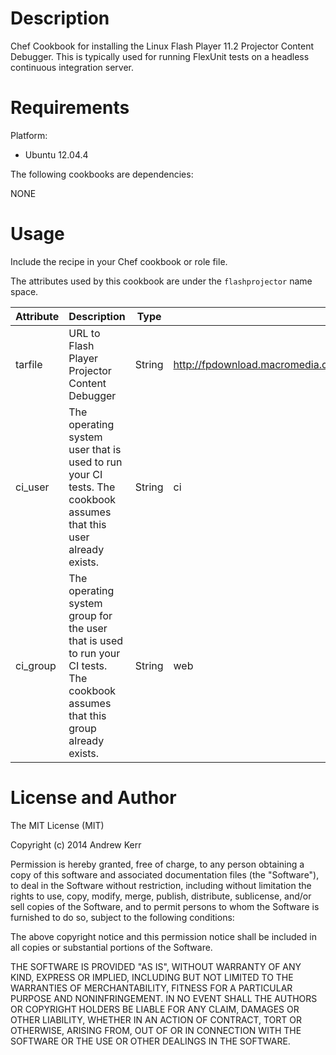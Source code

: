 Description
===========

Chef Cookbook for installing the Linux Flash Player 11.2 Projector Content Debugger.  This is typically used
for running FlexUnit tests on a headless continuous integration server.

Requirements
============

Platform:

* Ubuntu 12.04.4

The following cookbooks are dependencies:

NONE

Usage
=====

Include the recipe in your Chef cookbook or role file.

The attributes used by this cookbook are under the `flashprojector` name space.

Attribute        | Description |Type | Default
-----------------|-------------|-----|--------
tarfile          | URL to Flash Player Projector Content Debugger | String | http://fpdownload.macromedia.com/pub/flashplayer/updaters/11/flashplayer_11_sa_debug.i386.tar.gz
ci_user          | The operating system user that is used to run your CI tests.  The cookbook assumes that this user already exists. | String | ci
ci_group         | The operating system group for the user that is used to run your CI tests.  The cookbook assumes that this group already exists. | String | web

License and Author
==================

The MIT License (MIT)

Copyright (c) 2014 Andrew Kerr

Permission is hereby granted, free of charge, to any person obtaining a copy
of this software and associated documentation files (the "Software"), to deal
in the Software without restriction, including without limitation the rights
to use, copy, modify, merge, publish, distribute, sublicense, and/or sell
copies of the Software, and to permit persons to whom the Software is
furnished to do so, subject to the following conditions:

The above copyright notice and this permission notice shall be included in all
copies or substantial portions of the Software.

THE SOFTWARE IS PROVIDED "AS IS", WITHOUT WARRANTY OF ANY KIND, EXPRESS OR
IMPLIED, INCLUDING BUT NOT LIMITED TO THE WARRANTIES OF MERCHANTABILITY,
FITNESS FOR A PARTICULAR PURPOSE AND NONINFRINGEMENT. IN NO EVENT SHALL THE
AUTHORS OR COPYRIGHT HOLDERS BE LIABLE FOR ANY CLAIM, DAMAGES OR OTHER
LIABILITY, WHETHER IN AN ACTION OF CONTRACT, TORT OR OTHERWISE, ARISING FROM,
OUT OF OR IN CONNECTION WITH THE SOFTWARE OR THE USE OR OTHER DEALINGS IN THE
SOFTWARE.
